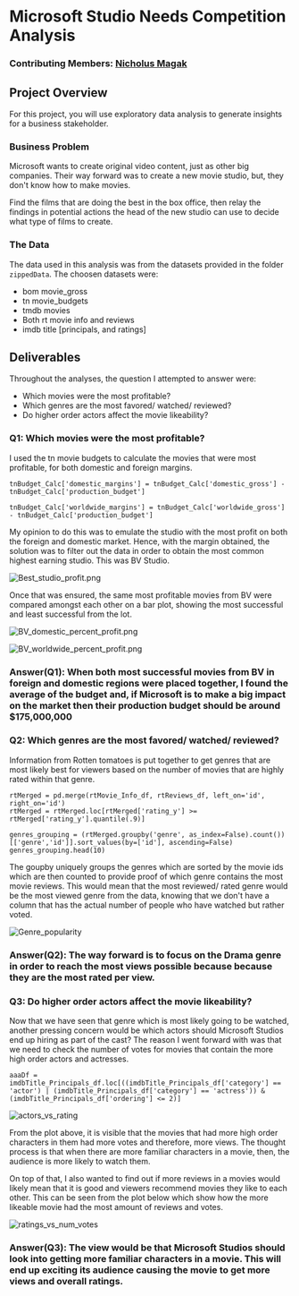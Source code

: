 # Microsoft Studio Needs Competition Analysis

### Contributing Members: [Nicholus Magak](NicholusMagak:nicholusmagak@gmail.com)

## Project Overview

For this project, you will use exploratory data analysis to generate insights for a business stakeholder.

### Business Problem

Microsoft wants to create original video content, just as other big companies.
Their way forward was to create a new movie studio, but, they don't know how to make movies.

Find the films that are doing the best in the box office, then relay the findings in potential actions the head of the new studio can use to decide what type of films to create.

### The Data

The data used in this analysis was from the datasets provided in the folder `zippedData`. The choosen datasets were:
- bom movie_gross
- tn movie_budgets
- tmdb movies
- Both rt movie info and reviews
- imdb title [principals, and ratings]

## Deliverables

Throughout the analyses, the question I attempted to answer were:
- Which movies were the most profitable?
- Which genres are the most favored/ watched/ reviewed?
- Do higher order actors affect the movie likeability?

### Q1: Which movies were the most profitable?
I used the tn movie budgets to calculate the movies that were most profitable, for both domestic and foreign margins.

    tnBudget_Calc['domestic_margins'] = tnBudget_Calc['domestic_gross'] - tnBudget_Calc['production_budget']

    tnBudget_Calc['worldwide_margins'] = tnBudget_Calc['worldwide_gross'] - tnBudget_Calc['production_budget']

My opinion to do this was to emulate the studio with the most profit on both the foreign and domestic market. Hence, with the margin obtained, the solution was to filter out the data in order to obtain the most common highest earning studio.
This was BV Studio.

![Best_studio_profit.png](./images/Best_studio_profit.png)

Once that was ensured, the same most profitable movies from BV were compared amongst each other on a bar plot, showing the most successful and least successful from the lot.

![BV_domestic_percent_profit.png](./images/BV_domestic_percent_profit.png)

![BV_worldwide_percent_profit.png](./images/BV_worldwide_percent_profit.png)

### Answer(Q1): When both most successful movies from BV in foreign and domestic regions were placed together, I found the average of the budget and, if Microsoft is to make a big impact on the market then their production budget should be around $175,000,000


### Q2: Which genres are the most favored/ watched/ reviewed?
Information from Rotten tomatoes is put together to get genres that are most likely best for viewers based on the number of movies that are highly rated within that genre.

    rtMerged = pd.merge(rtMovie_Info_df, rtReviews_df, left_on='id', right_on='id')
    rtMerged = rtMerged.loc[rtMerged['rating_y'] >= rtMerged['rating_y'].quantile(.9)]

    genres_grouping = (rtMerged.groupby('genre', as_index=False).count())[['genre','id']].sort_values(by=['id'], ascending=False)
    genres_grouping.head(10)

The goupby uniquely groups the genres which are sorted by the movie ids which are then counted to provide proof of which genre contains the most movie reviews. This would mean that the most reviewed/ rated genre would be the most viewed genre from the data, knowing that we don't have a column that has the actual number of people who have watched but rather voted.

![Genre_popularity](./images/Genre_popularity.png)

### Answer(Q2): The way forward is to focus on the Drama genre in order to reach the most views possible because because they are the most rated per view.

### Q3: Do higher order actors affect the movie likeability?
Now that we have seen that genre which is most likely going to be watched, another pressing concern would be which actors should Microsoft Studios end up hiring as part of the cast? The reason I went forward with was that we need to check the number of votes for movies that contain the more high order actors and actresses.

    aaaDf = imdbTitle_Principals_df.loc[((imdbTitle_Principals_df['category'] == 'actor') | (imdbTitle_Principals_df['category'] == 'actress')) & (imdbTitle_Principals_df['ordering'] <= 2)]

![actors_vs_rating](./images/actors_vs_rating.png)

From the plot above, it is visible that the movies that had more high order characters in them had more votes and therefore, more views. The thought process is that when there are more familiar characters in a movie, then, the audience is more likely to watch them.

On top of that, I also wanted to find out if more reviews in a movies would likely mean that it is good and viewers recommend movies they like to each other. This can be seen from the plot below which show how the more likeable movie had the most amount of reviews and votes.

![ratings_vs_num_votes](./images/ratings_vs_num_votes.png)


### Answer(Q3): The view would be that Microsoft Studios should look into getting more familiar characters in a movie. This will end up exciting its audience causing the movie to get more views and overall ratings.

